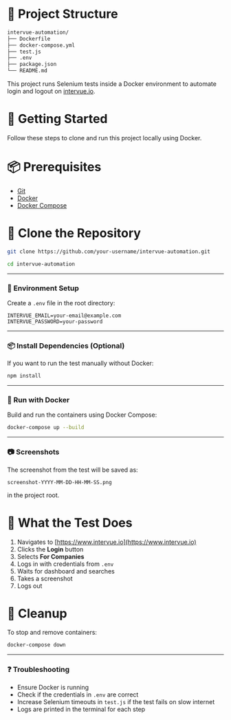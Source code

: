   # 📁 Project Structure
```bash
intervue-automation/
├── Dockerfile
├── docker-compose.yml
├── test.js
├── .env
├── package.json
└── README.md
```
This project runs Selenium tests inside a Docker environment to automate login and logout on [intervue.io](https://www.intervue.io).
# 🚀 Getting Started

Follow these steps to clone and run this project locally using Docker.
# 📦 Prerequisites

- [Git](https://git-scm.com/)
- [Docker](https://www.docker.com/)
- [Docker Compose](https://docs.docker.com/compose/)
# 🔁 Clone the Repository

```bash
git clone https://github.com/your-username/intervue-automation.git
```
```bash
cd intervue-automation
```

---

### 🔐 Environment Setup

Create a `.env` file in the root directory:

```env
INTERVUE_EMAIL=your-email@example.com
INTERVUE_PASSWORD=your-password
```


---

### 📦 Install Dependencies (Optional)

If you want to run the test manually without Docker:

```bash
npm install
```


---

### 🐳 Run with Docker


Build and run the containers using Docker Compose:

```bash
docker-compose up --build
```


---

### 📷 Screenshots


The screenshot from the test will be saved as:
```env
screenshot-YYYY-MM-DD-HH-MM-SS.png
```


in the project root.

# 🧪 What the Test Does

1. Navigates to [https://www.intervue.io](https://www.intervue.io)
2. Clicks the **Login** button
3. Selects **For Companies**
4. Logs in with credentials from `.env`
5. Waits for dashboard and searches
6. Takes a screenshot
7. Logs out
# 🧹 Cleanup

To stop and remove containers:

```bash
docker-compose down
```

---

### ❓ Troubleshooting


- Ensure Docker is running
- Check if the credentials in `.env` are correct
- Increase Selenium timeouts in `test.js` if the test fails on slow internet
- Logs are printed in the terminal for each step

